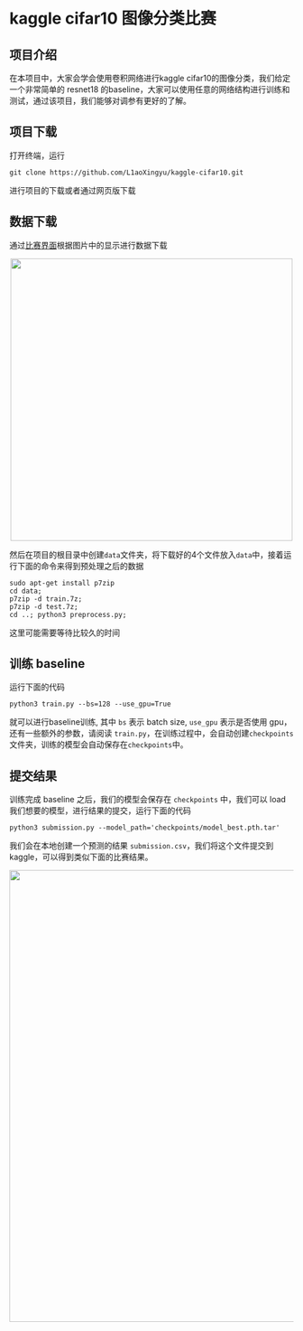 # kaggle cifar10 图像分类比赛

## 项目介绍

在本项目中，大家会学会使用卷积网络进行kaggle cifar10的图像分类，我们给定一个非常简单的 resnet18 的baseline，大家可以使用任意的网络结构进行训练和测试，通过该项目，我们能够对调参有更好的了解。

## 项目下载

打开终端，运行

```
git clone https://github.com/L1aoXingyu/kaggle-cifar10.git
```

进行项目的下载或者通过网页版下载

## 数据下载
通过[比赛界面](https://www.kaggle.com/c/cifar-10)根据图片中的显示进行数据下载

<div align=center>
<img src='https://ws1.sinaimg.cn/large/006tNbRwly1fwai15kmgvj31he13aq5k.jpg' width='500'>
</div>

然后在项目的根目录中创建`data`文件夹，将下载好的4个文件放入`data`中，接着运行下面的命令来得到预处理之后的数据

```
sudo apt-get install p7zip
cd data;
p7zip -d train.7z;
p7zip -d test.7z;
cd ..; python3 preprocess.py;
```

这里可能需要等待比较久的时间

## 训练 baseline
运行下面的代码

```
python3 train.py --bs=128 --use_gpu=True
```

就可以进行baseline训练, 其中 `bs` 表示 batch size, `use_gpu` 表示是否使用 gpu，还有一些额外的参数，请阅读 `train.py`，在训练过程中，会自动创建`checkpoints`文件夹，训练的模型会自动保存在`checkpoints`中。

## 提交结果
训练完成 baseline 之后，我们的模型会保存在 `checkpoints` 中，我们可以 load 我们想要的模型，进行结果的提交，运行下面的代码

```
python3 submission.py --model_path='checkpoints/model_best.pth.tar'
```

我们会在本地创建一个预测的结果 `submission.csv`，我们将这个文件提交到 kaggle，可以得到类似下面的比赛结果。

<div align=center>
<img src='https://ws2.sinaimg.cn/large/006tNbRwly1fwa9n14kymj30rf061aa5.jpg' width='800'>
</div>